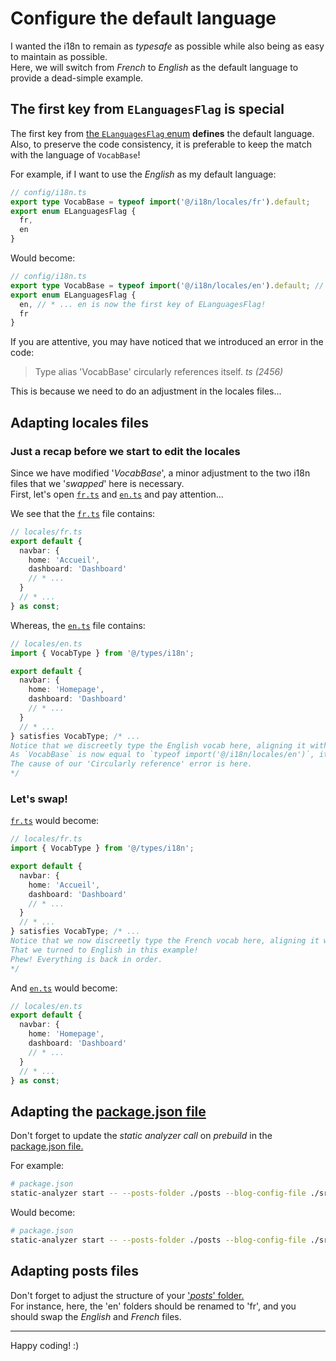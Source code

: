 # Configure the default language

I wanted the i18n to remain as _typesafe_ as possible while also being as easy to maintain as possible.  
Here, we will switch from _French_ to _English_ as the default language to provide a dead-simple example.

## The first key from `ELanguagesFlag` is special

The first key from [the `ELanguagesFlag` enum](/src/config/i18n.ts) **defines** the default language.  
Also, to preserve the code consistency, it is preferable to keep the match with the language of `VocabBase`!

For example, if I want to use the _English_ as my default language:

```ts
// config/i18n.ts
export type VocabBase = typeof import('@/i18n/locales/fr').default;
export enum ELanguagesFlag {
  fr,
  en
}
```

Would become:

```ts
// config/i18n.ts
export type VocabBase = typeof import('@/i18n/locales/en').default; // * ... fr -> en
export enum ELanguagesFlag {
  en, // * ... en is now the first key of ELanguagesFlag!
  fr
}
```

If you are attentive, you may have noticed that we introduced an error in the code:

> Type alias 'VocabBase' circularly references itself. _ts (2456)_

This is because we need to do an adjustment in the locales files...

## Adapting locales files

### Just a recap before we start to edit the locales

Since we have modified '_VocabBase_', a minor adjustment to the two i18n files that we '_swapped_' here is necessary.  
First, let's open [`fr.ts`](/src/i18n/locales/fr.ts) and [`en.ts`](/src/i18n/locales/en.ts) and pay attention...

We see that the [`fr.ts`](/src/i18n/locales/fr.ts) file contains:

```ts
// locales/fr.ts
export default {
  navbar: {
    home: 'Accueil',
    dashboard: 'Dashboard'
    // * ...
  }
  // * ...
} as const;
```

Whereas, the [`en.ts`](/src/i18n/locales/en.ts) file contains:

```ts
// locales/en.ts
import { VocabType } from '@/types/i18n';

export default {
  navbar: {
    home: 'Homepage',
    dashboard: 'Dashboard'
    // * ...
  }
  // * ...
} satisfies VocabType; /* ...
Notice that we discreetly type the English vocab here, aligning it with the schema of the default language.
As `VocabBase` is now equal to `typeof import('@/i18n/locales/en')`, it does not make sense anymore!
The cause of our 'Circularly reference' error is here.
*/
```

### Let's swap!

[`fr.ts`](/src/i18n/locales/fr.ts) would become:

```ts
// locales/fr.ts
import { VocabType } from '@/types/i18n';

export default {
  navbar: {
    home: 'Accueil',
    dashboard: 'Dashboard'
    // * ...
  }
  // * ...
} satisfies VocabType; /* ...
Notice that we now discreetly type the French vocab here, aligning it with the schema of the default language...
That we turned to English in this example!
Phew! Everything is back in order.
*/
```

And [`en.ts`](/src/i18n/locales/en.ts) would become:

```ts
// locales/en.ts
export default {
  navbar: {
    home: 'Homepage',
    dashboard: 'Dashboard'
    // * ...
  }
  // * ...
} as const;
```

## Adapting the [package.json file](/package.json)

Don't forget to update the _static analyzer call_ on _prebuild_ in the [package.json file.](/package.json)

For example:

```bash
# package.json
static-analyzer start -- --posts-folder ./posts --blog-config-file ./src/config/blog.ts --default-i18n-locale ./src/i18n/locales/fr.ts
```

Would become:

```bash
# package.json
static-analyzer start -- --posts-folder ./posts --blog-config-file ./src/config/blog.ts --default-i18n-locale ./src/i18n/locales/en.ts # * ... fr.ts -> en.ts
```

## Adapting posts files

Don't forget to adjust the structure of your ['_posts_' folder.](/posts/)  
For instance, here, the 'en' folders should be renamed to 'fr', and you should swap the _English_ and _French_ files.

---

Happy coding! :)
